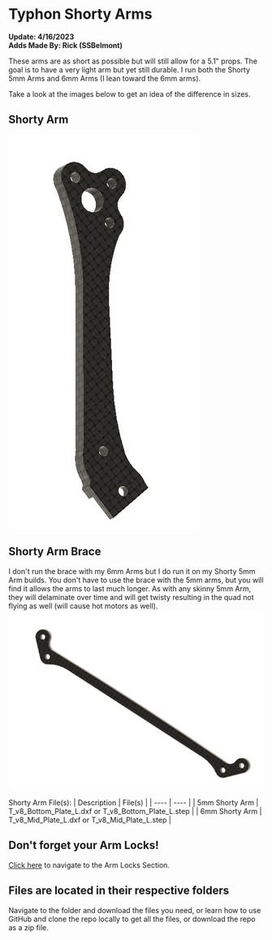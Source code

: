 # Typhon Shorty Arms 
**Update: 4/16/2023** <br>
**Adds Made By: Rick (SSBelmont)**

These arms are as short as possible but will still allow for a 5.1" props.  The goal is to have a very light arm but yet still durable.  I run both the Shorty 5mm Arms and 6mm Arms (I lean toward the 6mm arms).

Take a look at the images below to get an idea of the difference in sizes.

## Shorty Arm
![](/Images/Shorty_Arms/Shorty_Arm.jpg)

## Shorty Arm Brace
I don't run the brace with my 6mm Arms but I do run it on my Shorty 5mm Arm builds.  You don't have to use the brace with the 5mm arms, but you will find it allows the arms to last much longer.  As with any skinny 5mm Arm, they will delaminate over time and will get twisty resulting in the quad not flying as well (will cause hot motors as well).
![](/Images/Shorty_Arms/Shorty_Arm_Brace_3mm.jpg)


Shorty Arm File(s):
| Description | File(s) |
| ---- | ---- |
| 5mm Shorty Arm | T_v8_Bottom_Plate_L.dxf or T_v8_Bottom_Plate_L.step |
| 6mm Shorty Arm | T_v8_Mid_Plate_L.dxf or T_v8_Mid_Plate_L.step |

## Don't forget your Arm Locks!
[Click here](/Arm%20Locks/Readme.md) to navigate to the Arm Locks Section.

## Files are located in their respective folders
Navigate to the folder and download the files you need, or learn how to use GitHub and clone the repo locally to get all the files, or download the repo as a zip file.



